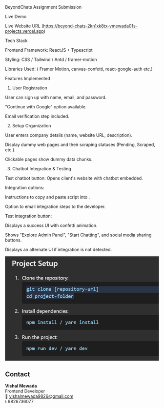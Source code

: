 BeyondChats Assignment Submission

Live Demo

Live Website URL (https://beyond-chats-2kn1xk8tx-vmewada01s-projects.vercel.app)

Tech Stack

Frontend Framework: ReactJS + Typescript

Styling: CSS / Tailwind / Antd / framer-motion 

Libraries Used: ( Framer Motion, canvas-confetti, react-google-auth etc.)

Features Implemented

1. User Registration

User can sign up with name, email, and password.

"Continue with Google" option available.

Email verification step included.

2. Setup Organization

User enters company details (name, website URL, description).

Display dummy web pages and their scraping statuses (Pending, Scraped, etc.).

Clickable pages show dummy data chunks.

3. Chatbot Integration & Testing

Test chatbot button: Opens client's website with chatbot embedded.

Integration options:

Instructions to copy and paste script into <head>.

Option to email integration steps to the developer.

Test integration button:

Displays a success UI with confetti animation.

Shows "Explore Admin Panel", "Start Chatting", and social media sharing buttons.

Displays an alternate UI if integration is not detected.

![alt text](image.png)


## Contact  
**Vishal Mewada**  
Frontend Developer  
📧 vishalmewada9826@gmail.com  
📞 9826736077 